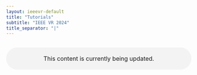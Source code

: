 ```yaml
---
layout: ieeevr-default
title: "Tutorials"
subtitle: "IEEE VR 2024"
title_separator: "|"
---
```


<p style="width:100%; margin: 30px auto; padding: 20px 0; text-align:center; font-size:1rem; border-radius: 30px; background-color: #f3f3f3">This content is currently being updated.</p>
<div style="display:none">
    <div>
    <table class="styled-table">
        <tr>
             <th colspan="4">Tutorials (Timezone: Saint-Malo France UTC+1)</th>
        </tr>
        {% for tutorial in site.data.tutorials %}
            <tr>
                <td class="medLarge"><a href="#{{ tutorial.id }}">{{ tutorial.title }}</a></td>
                <td class="medLarge" class="text-nowrap">{{ tutorial.day }}</td>
                <td class="medLarge" class="text-nowrap">{{ tutorial.starttime }}&#8209;{{ tutorial.endtime }}</td>                
                <td class="medLarge" class="text-nowrap">{{ tutorial.room }}</td>
            </tr>
        {% endfor %}
    </table>
</div>
<div>
    {% for tutorial in site.data.tutorials %}
        <div>
            <h2 id="{{ tutorial.id }}">{{ tutorial.name }}: {{ tutorial.title}}</h2>
            <p>
                {{ tutorial.day }}, {{ tutorial.starttime }}-{{ tutorial.endtime }} ({{ tutorial.timezone }}) Room: {{ tutorial.room }}
            </p>
            <p>
                <strong>Organizers</strong>
            </p>
            <p>
                {% assign authornames = tutorial.authorsfull | split: "|" %}
                {% for name in authornames %}
                    <span class='bold'>{{ name }} </span><br />
                {% endfor %}
            </p>
            {% if tutorial.summary  %}
                <strong>Summary</strong>
                {% assign sum = tutorial.summary | split: "|" %}
                {% for para in sum %}
                    <p>
                        {{ para }} 
                    </p>
                {% endfor %}
            {% endif %}
            {% assign techl = tutorial.techlevel | split: "|" %}
            {% if tutorial.techlevel %}
                <strong>Technical Level</strong>
                {% for parat in techl %}
                    <p>
                        {{ parat }} 
                    </p>
                {% endfor %}
            {% endif %}
            {% assign aud= tutorial.audience | split: "|" %}
            {% if tutorial.audience %}
                <strong>Intended Audience</strong>
                {% for paraa in aud %}
                    <p>
                        {{ paraa }} 
                    </p>
                {% endfor %}
            {% endif %}
            {% assign v= tutorial.value | split: "|" %}
            {% if tutorial.value %}
                <strong>Value</strong>
                {% for parav in v %}
                    <p>
                        {{ parav }} 
                    </p>
                {% endfor %}
            {% endif %}
        </div>
    {% endfor %}
</div>
</div>
